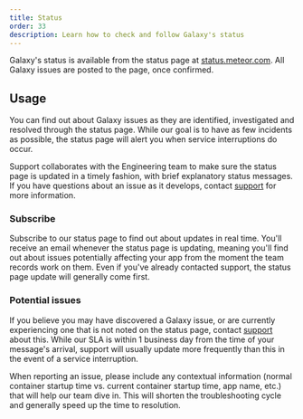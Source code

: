 ```yaml
---
title: Status
order: 33
description: Learn how to check and follow Galaxy's status
---
```


Galaxy's status is available from the status page at [status.meteor.com](https://status.meteor.com/). All Galaxy issues are posted to the page, once confirmed.

<h2 id="usage">Usage</h2>

You can find out about Galaxy issues as they are identified, investigated and resolved through the status page. While our goal is to have as few incidents as possible, the status page will alert you when service interruptions do occur.

Support collaborates with the Engineering team to make sure the status page is updated in a timely fashion, with brief explanatory status messages. If you have questions about an issue as it develops, contact [support](/support.html) for more information.

<h3 id="subscribe">Subscribe</h3>

Subscribe to our status page to find out about updates in real time. You'll receive an email whenever the status page is updating, meaning you'll find out about issues potentially affecting your app from the moment the team records work on them. Even if you've already contacted support, the status page update will generally come first.

<h3 id="potential-issues">Potential issues</h3>

If you believe you may have discovered a Galaxy issue, or are currently experiencing one that is not noted on the status page, contact [support](/support.html) about this. While our SLA is within 1 business day from the time of your message's arrival, support will usually update more frequently than this in the event of a service interruption. 

When reporting an issue, please include any contextual information (normal container startup time vs. current container startup time, app name, etc.) that will help our team dive in. This will shorten the troubleshooting cycle and generally speed up the time to resolution.
